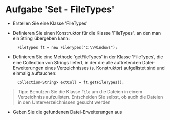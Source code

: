 # Aufgabe 'Set - FileTypes'

- Erstellen Sie eine Klasse 'FileTypes'


- Definieren Sie einen Konstruktor für die Klasse 'FileTypes', an den man ein String übergeben kann:

		FileTypes ft = new FileTypes("C:\\Windows");


- Definieren Sie eine Methode 'getFileTypes' in der Klasse 'FileTypes', die eine Collection von Strings liefert, in der die alle auftretenden Datei-Erweiterungen eines Verzeichnisses (s. Konstruktor) aufgelistet sind und einmalig auftauchen:

		Collection<String> extColl = ft.getFileTypes();

> Tipp: Benutzen Sie die Klasse `File` um die Dateien in einem Verzeichniss aufzulisten.
> Entscheiden Sie selbst, ob auch die Dateien in den Unterverzeichnissen gesucht werden   

- Geben Sie die gefundenen Datei-Erweiterungen aus
